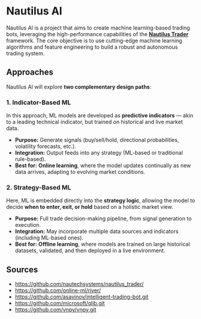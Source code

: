 # Nautilus AI

Nautilus AI is a project that aims to create machine learning-based trading bots, leveraging the high-performance capabilities of the [**Nautilus Trader**](https://github.com/nautechsystems/nautilus_trader/) framework. The core objective is to use cutting-edge machine learning algorithms and feature engineering to build a robust and autonomous trading system.

## Approaches

Nautilus AI will explore **two complementary design paths**:

### 1. Indicator-Based ML

In this approach, ML models are developed as **predictive indicators** — akin to a leading technical indicator, but trained on historical and live market data.

* **Purpose:** Generate signals (buy/sell/hold, directional probabilities, volatility forecasts, etc.).
* **Integration:** Output feeds into any strategy (ML-based or traditional rule-based).
* **Best for:** **Online learning**, where the model updates continually as new data arrives, adapting to evolving market conditions.

### 2. Strategy-Based ML

Here, ML is embedded directly into the **strategy logic**, allowing the model to decide **when to enter, exit, or hold** based on a holistic market view.

* **Purpose:** Full trade decision-making pipeline, from signal generation to execution.
* **Integration:** May incorporate multiple data sources and indicators (including ML-based ones).
* **Best for:** **Offline learning**, where models are trained on large historical datasets, validated, and then deployed in a live environment.


## Sources

- https://github.com/nautechsystems/nautilus_trader/
- https://github.com/online-ml/river/
- https://github.com/asavinov/intelligent-trading-bot.git 
- https://github.com/microsoft/qlib.git
- https://github.com/vnpy/vnpy.git

